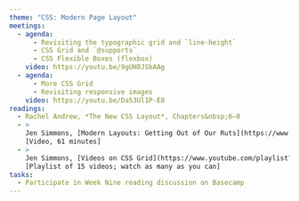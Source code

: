 ```yaml
---
theme: "CSS: Modern Page Layout"
meetings:
  - agenda:
      - Revisiting the typographic grid and `line-height`
      - CSS Grid and `@supports`
      - CSS Flexible Boxes (flexbox)
    video: https://youtu.be/9gUH8JSbAAg
  - agenda:
      - More CSS Grid
      - Revisiting responsive images
    video: https://youtu.be/Da53Ul1P-E8
readings:
  - Rachel Andrew, *The New CSS Layout*, Chapters&nbsp;6–8
  - >
    Jen Simmons, [Modern Layouts: Getting Out of Our Ruts](https://www.youtube.com/watch?v=jreccgYLfx8)
    [Video, 61 minutes]
  - >
    Jen Simmons, [Videos on CSS Grid](https://www.youtube.com/playlist?list=PLbSquHt1VCf1x_-1ytlVMT0AMwADlWtc1)
    [Playlist of 15 videos; watch as many as you can]
tasks:
  - Participate in Week Nine reading discussion on Basecamp
---
```

